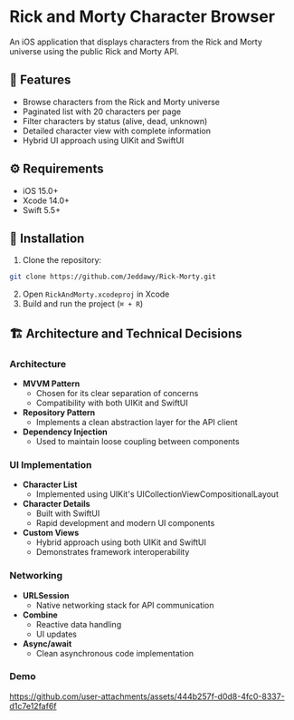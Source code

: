 # Rick and Morty Character Browser

An iOS application that displays characters from the Rick and Morty universe using the public Rick and Morty API.

## 📱 Features

- Browse characters from the Rick and Morty universe
- Paginated list with 20 characters per page
- Filter characters by status (alive, dead, unknown)
- Detailed character view with complete information
- Hybrid UI approach using UIKit and SwiftUI

## ⚙️ Requirements

- iOS 15.0+
- Xcode 14.0+
- Swift 5.5+

## 🚀 Installation

1. Clone the repository:
```bash
git clone https://github.com/Jeddawy/Rick-Morty.git
```

2. Open `RickAndMorty.xcodeproj` in Xcode
3. Build and run the project (`⌘ + R`)

## 🏗 Architecture and Technical Decisions

### Architecture
- **MVVM Pattern**
  - Chosen for its clear separation of concerns
  - Compatibility with both UIKit and SwiftUI
- **Repository Pattern**
  - Implements a clean abstraction layer for the API client
- **Dependency Injection**
  - Used to maintain loose coupling between components

### UI Implementation
- **Character List**
  - Implemented using UIKit's UICollectionViewCompositionalLayout
- **Character Details**
  - Built with SwiftUI
  - Rapid development and modern UI components
- **Custom Views**
  - Hybrid approach using both UIKit and SwiftUI
  - Demonstrates framework interoperability

### Networking
- **URLSession**
  - Native networking stack for API communication
- **Combine**
  - Reactive data handling
  - UI updates
- **Async/await**
  - Clean asynchronous code implementation

### Demo


https://github.com/user-attachments/assets/444b257f-d0d8-4fc0-8337-d1c7e12faf6f


